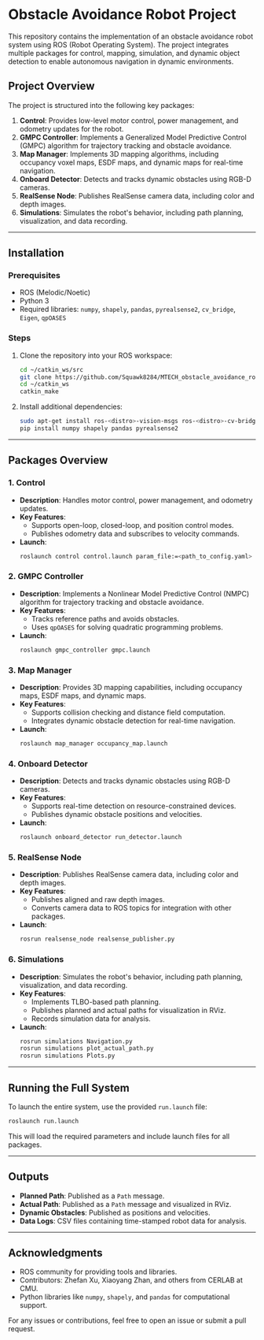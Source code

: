# Obstacle Avoidance Robot Project

This repository contains the implementation of an obstacle avoidance robot system using ROS (Robot Operating System). The project integrates multiple packages for control, mapping, simulation, and dynamic object detection to enable autonomous navigation in dynamic environments.

## Project Overview

The project is structured into the following key packages:

1. **Control**: Provides low-level motor control, power management, and odometry updates for the robot.
2. **GMPC Controller**: Implements a Generalized Model Predictive Control (GMPC) algorithm for trajectory tracking and obstacle avoidance.
3. **Map Manager**: Implements 3D mapping algorithms, including occupancy voxel maps, ESDF maps, and dynamic maps for real-time navigation.
4. **Onboard Detector**: Detects and tracks dynamic obstacles using RGB-D cameras.
5. **RealSense Node**: Publishes RealSense camera data, including color and depth images.
6. **Simulations**: Simulates the robot's behavior, including path planning, visualization, and data recording.

---

## Installation

### Prerequisites
- ROS (Melodic/Noetic)
- Python 3
- Required libraries: `numpy`, `shapely`, `pandas`, `pyrealsense2`, `cv_bridge`, `Eigen`, `qpOASES`

### Steps
1. Clone the repository into your ROS workspace:
    ```bash
    cd ~/catkin_ws/src
    git clone https://github.com/Squawk8284/MTECH_obstacle_avoidance_robot.git
    cd ~/catkin_ws
    catkin_make
    ```

2. Install additional dependencies:
    ```bash
    sudo apt-get install ros-<distro>-vision-msgs ros-<distro>-cv-bridge ros-<distro>-sensor-msgs ros-<distro>-geometry-msgs
    pip install numpy shapely pandas pyrealsense2
    ```

---

## Packages Overview

### 1. **Control**
- **Description**: Handles motor control, power management, and odometry updates.
- **Key Features**:
  - Supports open-loop, closed-loop, and position control modes.
  - Publishes odometry data and subscribes to velocity commands.
- **Launch**:
    ```bash
    roslaunch control control.launch param_file:=<path_to_config.yaml>
    ```

### 2. **GMPC Controller**
- **Description**: Implements a Nonlinear Model Predictive Control (NMPC) algorithm for trajectory tracking and obstacle avoidance.
- **Key Features**:
  - Tracks reference paths and avoids obstacles.
  - Uses `qpOASES` for solving quadratic programming problems.
- **Launch**:
    ```bash
    roslaunch gmpc_controller gmpc.launch
    ```

### 3. **Map Manager**
- **Description**: Provides 3D mapping capabilities, including occupancy maps, ESDF maps, and dynamic maps.
- **Key Features**:
  - Supports collision checking and distance field computation.
  - Integrates dynamic obstacle detection for real-time navigation.
- **Launch**:
    ```bash
    roslaunch map_manager occupancy_map.launch
    ```

### 4. **Onboard Detector**
- **Description**: Detects and tracks dynamic obstacles using RGB-D cameras.
- **Key Features**:
  - Supports real-time detection on resource-constrained devices.
  - Publishes dynamic obstacle positions and velocities.
- **Launch**:
    ```bash
    roslaunch onboard_detector run_detector.launch
    ```

### 5. **RealSense Node**
- **Description**: Publishes RealSense camera data, including color and depth images.
- **Key Features**:
  - Publishes aligned and raw depth images.
  - Converts camera data to ROS topics for integration with other packages.
- **Launch**:
    ```bash
    rosrun realsense_node realsense_publisher.py
    ```

### 6. **Simulations**
- **Description**: Simulates the robot's behavior, including path planning, visualization, and data recording.
- **Key Features**:
  - Implements TLBO-based path planning.
  - Publishes planned and actual paths for visualization in RViz.
  - Records simulation data for analysis.
- **Launch**:
    ```bash
    rosrun simulations Navigation.py
    rosrun simulations plot_actual_path.py
    rosrun simulations Plots.py
    ```

---

## Running the Full System

To launch the entire system, use the provided `run.launch` file:
```bash
roslaunch run.launch
```
This will load the required parameters and include launch files for all packages.

---

## Outputs

- **Planned Path**: Published as a `Path` message.
- **Actual Path**: Published as a `Path` message and visualized in RViz.
- **Dynamic Obstacles**: Published as positions and velocities.
- **Data Logs**: CSV files containing time-stamped robot data for analysis.

---

## Acknowledgments

- ROS community for providing tools and libraries.
- Contributors: Zhefan Xu, Xiaoyang Zhan, and others from CERLAB at CMU.
- Python libraries like `numpy`, `shapely`, and `pandas` for computational support.

For any issues or contributions, feel free to open an issue or submit a pull request.
